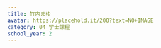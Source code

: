 ```yaml
---
title: 竹内まゆ
avatar: https://placehold.it/200?text=NO+IMAGE
category: 04_学士課程
school_year: 2
---
```


